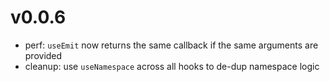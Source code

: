 # v0.0.6

- perf: `useEmit` now returns the same callback if the same arguments are provided
- cleanup: use `useNamespace` across all hooks to de-dup namespace logic
